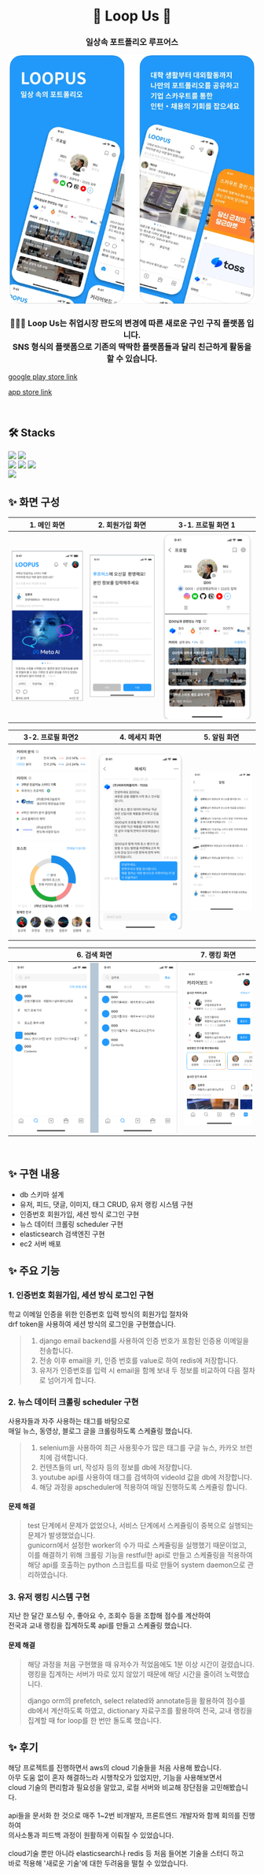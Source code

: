 <div align='center'>
<h1> 🤝 Loop Us 🤝 </h1>
<h3> 일상속 포트폴리오 루프어스 </h3>

![screenshot](./img/loopus.png)

<h3> 🧑‍🤝‍🧑 Loop Us는 취업시장 판도의 변경에 따른 새로운 구인 구직 플랫폼 입니다.<br>
SNS 형식의 플랫폼으로 기존의 딱딱한 플랫폼들과 달리 친근하게 활동을 할 수 있습니다.</h3>
</div>

 [google play store link](https://play.google.com/store/apps/details?id=com.loopus.loopus)

 [app store link](https://apps.apple.com/kr/app/%EB%A3%A8%ED%94%84%EC%96%B4%EC%8A%A4/id1603358083)

<br>

## 🛠️ Stacks

<img src="https://img.shields.io/badge/-python-05122A?style=flat&logo=python"/>
<img src="https://img.shields.io/badge/-django-05122A?style=flat&logo=django"/>
<br>
<img src="https://img.shields.io/badge/-mysql-05122A?style=flat&logo=mysql"/>
<img src="https://img.shields.io/badge/-redis-05122A?style=flat&logo=redis"/>
<img src="https://img.shields.io/badge/-es-05122A?style=flat&logo=elasticsearch"/>
<br>
<img src="https://img.shields.io/badge/-aws-05122A?style=flat&logo=amazonaws"/>

<br>

## ✨ 화면 구성

| 1. 메인 화면           | 2. 회원가입 화면 |3-1. 프로필 화면 1|
|---------------------|---|---|
| ![Alt text](/img/image.png) |![Alt text](/img/image-1.png)|![Alt text](/img/image-3.png)|

| 3-2. 프로필 화면2           | 4. 메세지 화면|5. 알림 화면|
|---------------------|---|---|
|![Alt text](/img/image-7.png)|![Alt text](/img/image-5.png)|![Alt text](/img/image-6.png)|

| 6. 검색 화면           | 7. 랭킹 화면 |
|---------------------|---|
|![Alt text](/img/image-8.png)|![Alt text](/img/image-9.png)|

<br>

## ✨ 구현 내용
- db 스키마 설계
- 유저, 피드, 댓글, 이미지, 태그 CRUD, 유저 랭킹 시스템 구현
- 인증번호 회원가입, 세션 방식 로그인 구현
- 뉴스 데이터 크롤링 scheduler 구현
- elasticsearch 검색엔진 구현
- ec2 서버 배포

## ✨ 주요 기능

### 1. 인증번호 회원가입, 세션 방식 로그인 구현

학교 이메일 인증을 위한 인증번호 입력 방식의 회원가입 절차와 <br>
drf token을 사용하여 세션 방식의 로그인을 구현했습니다.

> 1. django email backend를 사용하여 인증 번호가 포함된 인증용 이메일을 전송합니다.
> 2. 전송 이후 email을 키, 인증 번호를 value로 하여 redis에 저장합니다.
> 3. 유저가 인증번호를 입력 시 email을 함께 보내 두 정보를 비교하여 다음 절차로 넘어가게 합니다.

### 2. 뉴스 데이터 크롤링 scheduler 구현

사용자들과 자주 사용하는 태그를 바탕으로 <br>
매일 뉴스, 동영상, 블로그 글을 크롤링하도록 스케쥴링 했습니다.

> 1. selenium을 사용하여 최근 사용횟수가 많은 태그를 구글 뉴스, 카카오 브런치에 검색합니다.
> 2. 컨텐츠들의 url, 작성자 등의 정보를 db에 저장합니다.
> 3. youtube api를 사용하여 태그를 검색하여 videoId 값을 db에 저장합니다.
> 4. 해당 과정을 apscheduler에 적용하여 매일 진행하도록 스케쥴링 합니다.

#### 문제 해결
> test 단계에서 문제가 없었으나, 서비스 단계에서 스케쥴링이 중복으로 실행되는 문제가 발생했었습니다.<br>
> gunicorn에서 설정한 worker의 수가 따로 스케쥴링을 실행했기 때문이었고,<br>
> 이를 해결하기 위해 크롤링 기능을 restful한 api로 만들고 스케쥴링을 적용하여<br>
> 해당 api를 호출하는 python 스크립트를 따로 만들어 system daemon으로 관리하였습니다.

### 3. 유저 랭킹 시스템 구현

지난 한 달간 포스팅 수, 좋아요 수, 조회수 등을 조합해 점수를 계산하여 <br>
전국과 교내 랭킹을 집계하도록 api를 만들고 스케쥴링 했습니다.

#### 문제 해결
> 해당 과정을 처음 구현했을 때 유저수가 적었음에도 1분 이상 시간이 걸렸습니다.<br>
> 랭킹을 집계하는 서버가 따로 있지 않았기 때문에 해당 시간을 줄이려 노력했습니다.
>
> django orm의 prefetch, select related와 annotate등을 활용하여 점수를 db에서 계산하도록 하였고,
> dictionary 자료구조를 활용하여 전국, 교내 랭킹을 집계할 때 for loop를 한 번만 돌도록 했습니다.

## ✨ 후기

해당 프로젝트를 진행하면서 aws의 cloud 기술들을 처음 사용해 봤습니다.<br>
아무 도움 없이 혼자 해결하느라 시행착오가 있었지만, 기능을 사용해보면서<br>
cloud 기술의 편리함과 필요성을 알았고, 로컬 서버와 비교해 장단점을 고민해봤습니다.<br><br>
api들을 문서화 한 것으로 매주 1~2번 비개발자, 프론트엔드 개발자와 함께 회의를 진행하여 <br>
의사소통과 피드백 과정이 원활하게 이뤄질 수 있었습니다.<br><br>
cloud기술 뿐만 아니라 elasticsearch나 redis 등 처음 들어본 기술을 스터디 하고<br>
바로 적용해 '새로운 기술'에 대한 두려움을 떨칠 수 있었습니다.